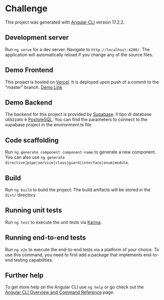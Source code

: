 # Challenge

This project was generated with [Angular CLI](https://github.com/angular/angular-cli) version 17.2.2.

## Development server

Run `ng serve` for a dev server. Navigate to `http://localhost:4200/`. The application will automatically reload if you change any of the source files.

## Demo Frontend

This project is hosted on [Vercel](https://vercel.com). It is deployed upon push of a commit to the "master" branch.
[Demo Link](https://challenge-five-phi.vercel.app)

## Demo Backend

The backend for this project is provided by [Supabase](https://supabase.com). Il tipo di database utilizzato è [PostgreSQL](https://www.postgresql.org/).
You can find the parameters to connect to the supabase project in the environment.ts file

## Code scaffolding

Run `ng generate component component-name` to generate a new component. You can also use `ng generate directive|pipe|service|class|guard|interface|enum|module`.

## Build

Run `ng build` to build the project. The build artifacts will be stored in the `dist/` directory.

## Running unit tests

Run `ng test` to execute the unit tests via [Karma](https://karma-runner.github.io).

## Running end-to-end tests

Run `ng e2e` to execute the end-to-end tests via a platform of your choice. To use this command, you need to first add a package that implements end-to-end testing capabilities.

## Further help

To get more help on the Angular CLI use `ng help` or go check out the [Angular CLI Overview and Command Reference](https://angular.io/cli) page.
